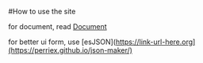 #How to use the site

for document, read [Document](./Document.md)



  for better ui form, use [esJSON](https://link-url-here.org](https://perriex.github.io/json-maker/)

